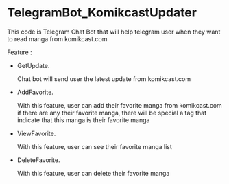 # TelegramBot_KomikcastUpdater
This code is Telegram Chat Bot that will help telegram user when they want to read manga from komikcast.com

Feature :
- GetUpdate. 
  
  Chat bot will send user the latest update from komikcast.com
- AddFavorite.
  
  With this feature, user can add their favorite manga from komikcast.com
  if there are any their favorite manga, there will be special a tag that indicate that this manga is their favorite manga
- ViewFavorite.
  
  With this feature, user can see their favorite manga list
- DeleteFavorite. 
  
  With this feature, user can delete their favorite manga

